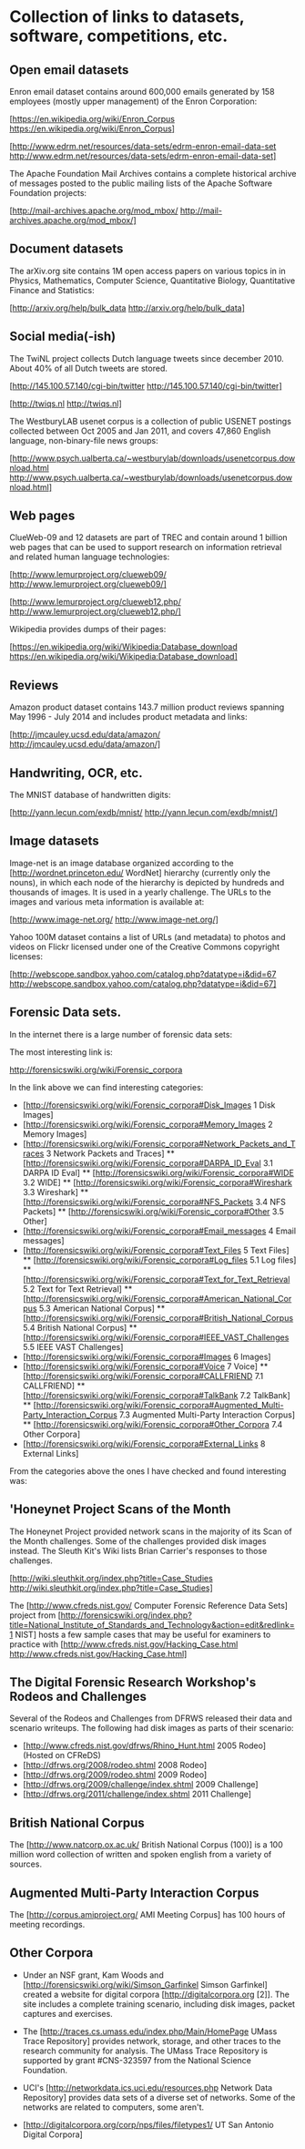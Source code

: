 Collection of links to datasets, software, competitions, etc.
=============================================================

Open email datasets
-------------------

Enron email dataset contains around 600,000 emails generated by 158 employees (mostly upper management) of the Enron Corporation:

[https://en.wikipedia.org/wiki/Enron_Corpus https://en.wikipedia.org/wiki/Enron_Corpus]

[http://www.edrm.net/resources/data-sets/edrm-enron-email-data-set http://www.edrm.net/resources/data-sets/edrm-enron-email-data-set]


The Apache Foundation Mail Archives contains a complete historical archive of messages posted to the public mailing lists of the Apache Software Foundation projects:

[http://mail-archives.apache.org/mod_mbox/ http://mail-archives.apache.org/mod_mbox/]


Document datasets
-----------------

The arXiv.org site contains 1M open access papers on various topics in in Physics, Mathematics, Computer Science, Quantitative Biology, Quantitative Finance and Statistics:

[http://arxiv.org/help/bulk_data http://arxiv.org/help/bulk_data]


Social media(-ish)
------------------

The TwiNL project collects Dutch language tweets since december 2010. About 40% of all Dutch tweets are stored. 

[http://145.100.57.140/cgi-bin/twitter http://145.100.57.140/cgi-bin/twitter]

[http://twiqs.nl http://twiqs.nl]


The WestburyLAB usenet corpus is a collection of public USENET postings collected between Oct 2005 and Jan 2011, and covers 47,860 English language, non-binary-file news groups:

[http://www.psych.ualberta.ca/~westburylab/downloads/usenetcorpus.download.html http://www.psych.ualberta.ca/~westburylab/downloads/usenetcorpus.download.html]


Web pages
---------

ClueWeb-09 and 12 datasets are part of TREC and contain around 1 billion web pages that can be used to support research on information retrieval and related human language technologies:

[http://www.lemurproject.org/clueweb09/ http://www.lemurproject.org/clueweb09/]

[http://www.lemurproject.org/clueweb12.php/ http://www.lemurproject.org/clueweb12.php/]


Wikipedia provides dumps of their pages:

[https://en.wikipedia.org/wiki/Wikipedia:Database_download https://en.wikipedia.org/wiki/Wikipedia:Database_download]


Reviews
-------

Amazon product dataset contains 143.7 million product reviews spanning May 1996 - July 2014 and includes product metadata and links: 

[http://jmcauley.ucsd.edu/data/amazon/ http://jmcauley.ucsd.edu/data/amazon/]


Handwriting, OCR, etc.
----------------------

The MNIST database of handwritten digits:

[http://yann.lecun.com/exdb/mnist/ http://yann.lecun.com/exdb/mnist/]


Image datasets
--------------

Image-net is an image database organized according to the [http://wordnet.princeton.edu/ WordNet] hierarchy (currently only the nouns), in which each node of the hierarchy is depicted by hundreds and thousands of images. It is used in a yearly challenge. The URLs to the images and various meta information is available at: 

[http://www.image-net.org/ http://www.image-net.org/]


Yahoo 100M dataset contains a list of URLs (and metadata) to photos and videos on Flickr licensed under one of the Creative Commons copyright licenses:

[http://webscope.sandbox.yahoo.com/catalog.php?datatype=i&did=67 http://webscope.sandbox.yahoo.com/catalog.php?datatype=i&did=67]


Forensic Data sets.
-------------------


In the internet there is a large number of forensic data sets:

The most interesting link is:

http://forensicswiki.org/wiki/Forensic_corpora

In the link above we can find interesting categories:

* [http://forensicswiki.org/wiki/Forensic_corpora#Disk_Images 1 Disk Images]
* [http://forensicswiki.org/wiki/Forensic_corpora#Memory_Images 2 Memory Images]
* [http://forensicswiki.org/wiki/Forensic_corpora#Network_Packets_and_Traces 3 Network Packets and Traces] 
** [http://forensicswiki.org/wiki/Forensic_corpora#DARPA_ID_Eval 3.1 DARPA ID Eval]
** [http://forensicswiki.org/wiki/Forensic_corpora#WIDE 3.2 WIDE]
** [http://forensicswiki.org/wiki/Forensic_corpora#Wireshark 3.3 Wireshark]
** [http://forensicswiki.org/wiki/Forensic_corpora#NFS_Packets 3.4 NFS Packets]
** [http://forensicswiki.org/wiki/Forensic_corpora#Other 3.5 Other]
* [http://forensicswiki.org/wiki/Forensic_corpora#Email_messages 4 Email messages]
* [http://forensicswiki.org/wiki/Forensic_corpora#Text_Files 5 Text Files] 
** [http://forensicswiki.org/wiki/Forensic_corpora#Log_files 5.1 Log files]
** [http://forensicswiki.org/wiki/Forensic_corpora#Text_for_Text_Retrieval 5.2 Text for Text Retrieval]
** [http://forensicswiki.org/wiki/Forensic_corpora#American_National_Corpus 5.3 American National Corpus]
** [http://forensicswiki.org/wiki/Forensic_corpora#British_National_Corpus 5.4 British National Corpus]
** [http://forensicswiki.org/wiki/Forensic_corpora#IEEE_VAST_Challenges 5.5 IEEE VAST Challenges]
* [http://forensicswiki.org/wiki/Forensic_corpora#Images 6 Images]
* [http://forensicswiki.org/wiki/Forensic_corpora#Voice 7 Voice] 
** [http://forensicswiki.org/wiki/Forensic_corpora#CALLFRIEND 7.1 CALLFRIEND]
** [http://forensicswiki.org/wiki/Forensic_corpora#TalkBank 7.2 TalkBank]
** [http://forensicswiki.org/wiki/Forensic_corpora#Augmented_Multi-Party_Interaction_Corpus 7.3 Augmented Multi-Party Interaction Corpus]
** [http://forensicswiki.org/wiki/Forensic_corpora#Other_Corpora 7.4 Other Corpora]
* [http://forensicswiki.org/wiki/Forensic_corpora#External_Links 8 External Links]

From the categories above the ones I have checked and found interesting was:


'Honeynet Project Scans of the Month
------------------------------------

The Honeynet Project provided network scans in the majority of its Scan of the Month challenges. Some of the challenges provided disk images instead. The Sleuth Kit's Wiki lists Brian Carrier's responses to those challenges.

[http://wiki.sleuthkit.org/index.php?title=Case_Studies http://wiki.sleuthkit.org/index.php?title=Case_Studies]


The [http://www.cfreds.nist.gov/ Computer Forensic Reference Data Sets] project from [http://forensicswiki.org/index.php?title=National_Institute_of_Standards_and_Technology&action=edit&redlink=1 NIST] hosts a few sample cases that may be useful for examiners to practice with [http://www.cfreds.nist.gov/Hacking_Case.html http://www.cfreds.nist.gov/Hacking_Case.html]

The Digital Forensic Research Workshop's Rodeos and Challenges
--------------------------------------------------------------

Several of the Rodeos and Challenges from DFRWS released their data and scenario writeups. The following had disk images as parts of their scenario:

* [http://www.cfreds.nist.gov/dfrws/Rhino_Hunt.html 2005 Rodeo] (Hosted on CFReDS)
* [http://dfrws.org/2008/rodeo.shtml 2008 Rodeo]
* [http://dfrws.org/2009/rodeo.shtml 2009 Rodeo]
* [http://dfrws.org/2009/challenge/index.shtml 2009 Challenge]
* [http://dfrws.org/2011/challenge/index.shtml 2011 Challenge]


British National Corpus
-----------------------

The [http://www.natcorp.ox.ac.uk/ British National Corpus (100)] is a 100 million word collection of written and spoken english from a variety of sources. 


Augmented Multi-Party Interaction Corpus
----------------------------------------

The [http://corpus.amiproject.org/ AMI Meeting Corpus] has 100 hours of meeting recordings. 


Other Corpora
-------------

* Under an NSF grant, Kam Woods and [http://forensicswiki.org/wiki/Simson_Garfinkel Simson Garfinkel] created a website for digital corpora [http://digitalcorpora.org [2]]. The site includes a complete training scenario, including disk images, packet captures and exercises.

* The [http://traces.cs.umass.edu/index.php/Main/HomePage UMass Trace Repository] provides network, storage, and other traces to the research community for analysis. The UMass Trace Repository is supported by grant #CNS-323597 from the National Science Foundation.

* UCI's [http://networkdata.ics.uci.edu/resources.php Network Data Repository] provides data sets of a diverse set of networks. Some of the networks are related to computers, some aren't.

* [http://digitalcorpora.org/corp/nps/files/filetypes1/ UT San Antonio Digital Corpora]


